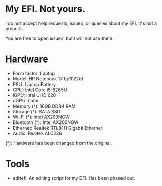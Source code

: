 # My EFI. Not yours.

I do not accept help requests, issues, or queries about my EFI. It's not a prebuilt.

You are free to open issues, but I will not use them.

# Hardware

- Form factor: Laptop
- Model: HP Notebook 17 by1022cl
- PSU: Laptop Battery
- CPU: Intel Core i5-8265U
- iGPU: Intel UHD 620
- dGPU: none
- Memory (*): 16GB DDR4 RAM
- Storage (*): SATA SSD
- Wi-Fi (*): Intel AX200NGW
- Bluetooth (*): Intel AX200NGW
- Ethernet: Realtek RTL8111 Gigabit Ethernet
- Audio: Realtek ALC236

(*): Hardware has been changed from the original.

# Tools

- editefi: An editing script for my EFI. Has been phased out.